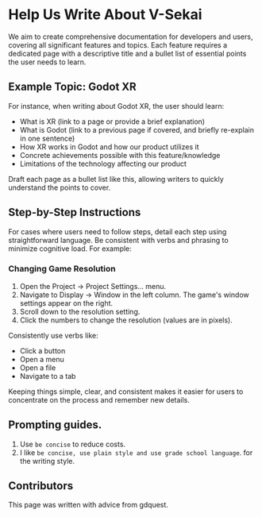 # Help Us Write About V-Sekai

We aim to create comprehensive documentation for developers and users, covering all significant features and topics. Each feature requires a dedicated page with a descriptive title and a bullet list of essential points the user needs to learn.

## Example Topic: Godot XR

For instance, when writing about Godot XR, the user should learn:

- What is XR (link to a page or provide a brief explanation)
- What is Godot (link to a previous page if covered, and briefly re-explain in one sentence)
- How XR works in Godot and how our product utilizes it
- Concrete achievements possible with this feature/knowledge
- Limitations of the technology affecting our product

Draft each page as a bullet list like this, allowing writers to quickly understand the points to cover.

## Step-by-Step Instructions

For cases where users need to follow steps, detail each step using straightforward language. Be consistent with verbs and phrasing to minimize cognitive load. For example:

### Changing Game Resolution

1. Open the Project -> Project Settings... menu.
2. Navigate to Display -> Window in the left column. The game's window settings appear on the right.
3. Scroll down to the resolution setting.
4. Click the numbers to change the resolution (values are in pixels).

Consistently use verbs like:

- Click a button
- Open a menu
- Open a file
- Navigate to a tab

Keeping things simple, clear, and consistent makes it easier for users to concentrate on the process and remember new details.

## Prompting guides.

1. Use `be concise` to reduce costs.
1. I like `be concise, use plain style and use grade school language`. for the writing style.

## Contributors

This page was written with advice from gdquest.
